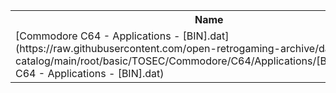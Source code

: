 <table>
<tr><th>Name</th><th>Size</th></tr>
<tr><td>
[Commodore C64 - Applications - [BIN].dat](https://raw.githubusercontent.com/open-retrogaming-archive/dat-catalog/main/root/basic/TOSEC/Commodore/C64/Applications/[BIN]/Commodore C64 - Applications - [BIN].dat)
</td><td>33631</td></tr>
</table>
